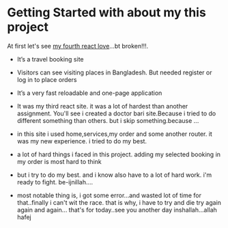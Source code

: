 # Getting Started with about my this project

At first let's see  [my fourth react love](https://travel-and-tour-assignment.web.app/)...bt broken!!!.

* It’s a travel booking site
* Visitors can see visiting places in Bangladesh. But needed register or log in to place orders
* It’s a very fast reloadable and one-page application


* It was my third react site. it was a lot of hardest than another assignment. You'll see i created a doctor bari site.Because i tried to do different something than others. but i skip something.because ...

* in this site i used home,services,my order and some another router. it was my new experience. i tried to do my best.

* a lot of hard things i faced in this project. adding my selected booking in my order is most hard to think
* but i try to do my best. and i know also have to a lot of hard work. i'm ready to fight. be-ijnillah....
* most notable thing is, i got some error...and wasted lot of time for that..finally i can't wit the race. that is why, i have to try and die try again again and again... that's for today..see you another day inshallah...allah hafej